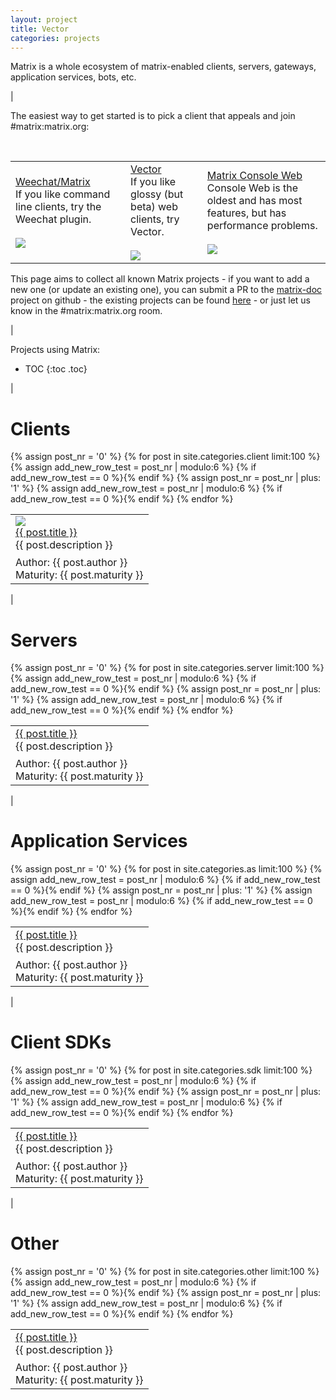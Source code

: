 ```yaml
---
layout: project
title: Vector
categories: projects
---
```


<div class='font18'>
Matrix is a whole ecosystem of matrix-enabled clients, servers, gateways, application services, bots, etc.
</div>

|

<div class='font18 bold'>
The easiest way to get started is to pick a client that appeals and join #matrix:matrix.org:
</div>

&nbsp;
<table class='bigtable'>
  <tr>
    <td class='bigproject'>
      <a href='./client/weechat.html' class='font18 bold'>
        Weechat/Matrix
      </a><br />
      If you like command line clients, try the Weechat plugin.<br /><br />
      <a href='./client/weechat.html'>
        <img src='https://matrix.org/blog/wp-content/uploads/2015/04/Screen-Shot-2015-08-07-at-13.31.29-300x209.png'>
      </a>
    </td>
    <td class='bigproject'>
      <a href='./client/vector.html' class='font18 bold'>
        Vector
      </a><br />
      If you like glossy (but beta) web clients, try Vector.<br /><br />
      <a href='./client/vector.html'>
        <img src='https://matrix.org/blog/wp-content/uploads/2015/04/vector030216-300x204.png'>
      </a>
    </td>
    <td class='bigproject'>
      <a href='./client/matrix-console.html' class='font18 bold'>
        Matrix Console Web
      </a><br />
      Console Web is the oldest and has most features, but has performance problems.<br /><br />
      <a href='./client/matrix-console.html'>
        <img src='https://matrix.org/blog/wp-content/uploads/2015/04/Screen-Shot-2015-08-07-at-13.28.53-300x195.png'>
      </a>
    </td>
  </tr>
</table>


This page aims to collect all known Matrix projects - if you want to add a new one (or update an existing one), you can submit a PR to the [matrix-doc](https://github.com/matrix-org/matrix-doc) project on github - the existing projects can be found [here](https://github.com/matrix-org/matrix-doc/tree/master/supporting-docs/projects) - or just let us know in the #matrix:matrix.org room.

| 

<div class='font18'>
Projects using Matrix:
</div>

* TOC
{:toc .toc}

|

Clients
=======

<table>
  {% assign post_nr = '0' %}
  {% for post in site.categories.client limit:100 %}
    {% assign add_new_row_test = post_nr | modulo:6 %}
    {% if add_new_row_test == 0 %}<tr>{% endif %}
      <td class='project'>
        <a href='/docs{{ BASE_PATH }}{{ post.url }}'> 
          <img class='thumbnail' src='{{ post.thumbnail }}'>
        </a>
        <br />
        <a href='/docs{{ BASE_PATH }}{{ post.url }}'>  
          {{ post.title }}
        </a><br />
        <div style='margin-bottom: 8px;'>
          {{ post.description }}
        </div> 
        Author: {{ post.author }}<br />
        Maturity: {{ post.maturity }} 
      </td>
      {% assign post_nr = post_nr | plus: '1' %}
      {% assign add_new_row_test = post_nr | modulo:6 %}
    {% if add_new_row_test == 0 %}</tr>{% endif %}
  {% endfor %}  

 </tr>
</table>

|

Servers
=======

<table>
  {% assign post_nr = '0' %}
  {% for post in site.categories.server limit:100 %}
    {% assign add_new_row_test = post_nr | modulo:6 %}
    {% if add_new_row_test == 0 %}<tr>{% endif %}
      <td class='project'>
        <a href='/docs{{ BASE_PATH }}{{ post.url }}'>
          {{ post.title }}
        </a><br />
        <div style='margin-bottom: 8px;'>
          {{ post.description }}
        </div>
        Author: {{ post.author }}<br />
        Maturity: {{ post.maturity }}
      </td>
      {% assign post_nr = post_nr | plus: '1' %}
      {% assign add_new_row_test = post_nr | modulo:6 %}
    {% if add_new_row_test == 0 %}</tr>{% endif %}
  {% endfor %}

 </tr>
</table>


|

Application Services
====================

<table>
  {% assign post_nr = '0' %}
  {% for post in site.categories.as limit:100 %}
    {% assign add_new_row_test = post_nr | modulo:6 %}
    {% if add_new_row_test == 0 %}<tr>{% endif %}
      <td class='project'>
        <a href='/docs{{ BASE_PATH }}{{ post.url }}'>
          {{ post.title }}
        </a><br />
        <div style='margin-bottom: 8px;'>
          {{ post.description }}
        </div>
        Author: {{ post.author }}<br />
        Maturity: {{ post.maturity }}
      </td>
      {% assign post_nr = post_nr | plus: '1' %}
      {% assign add_new_row_test = post_nr | modulo:6 %}
    {% if add_new_row_test == 0 %}</tr>{% endif %}
  {% endfor %}

 </tr>
</table>

|

Client SDKs
===========

<table>
  {% assign post_nr = '0' %}
  {% for post in site.categories.sdk limit:100 %}
    {% assign add_new_row_test = post_nr | modulo:6 %}
    {% if add_new_row_test == 0 %}<tr>{% endif %}
      <td class='project'>
        <a href='/docs{{ BASE_PATH }}{{ post.url }}'>
          {{ post.title }}
        </a><br />
        <div style='margin-bottom: 8px;'>
          {{ post.description }}
        </div>
        Author: {{ post.author }}<br />
        Maturity: {{ post.maturity }}
      </td>
      {% assign post_nr = post_nr | plus: '1' %}
      {% assign add_new_row_test = post_nr | modulo:6 %}
    {% if add_new_row_test == 0 %}</tr>{% endif %}
  {% endfor %}

 </tr>
</table>

|

Other
=====

<table>
  {% assign post_nr = '0' %}
  {% for post in site.categories.other limit:100 %}
    {% assign add_new_row_test = post_nr | modulo:6 %}
    {% if add_new_row_test == 0 %}<tr>{% endif %}
      <td class='project'>
        <a href='/docs{{ BASE_PATH }}{{ post.url }}'>
          {{ post.title }}
        </a><br />
        <div style='margin-bottom: 8px;'>
          {{ post.description }}
        </div>
        Author: {{ post.author }}<br />
        Maturity: {{ post.maturity }}
      </td>
      {% assign post_nr = post_nr | plus: '1' %}
      {% assign add_new_row_test = post_nr | modulo:6 %}
    {% if add_new_row_test == 0 %}</tr>{% endif %}
  {% endfor %}

 </tr>
</table>


